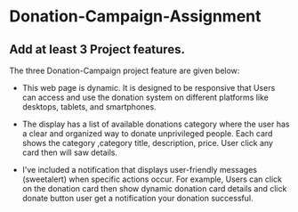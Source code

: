 # Donation-Campaign-Assignment


## Add at least 3 Project features.
The three Donation-Campaign project feature are given below:

- This web page is dynamic. It is designed to be responsive that Users can access and use the donation system on different platforms like desktops, tablets, and smartphones.

- The display has a list of available donations category where the user has a clear and organized way to donate unprivileged people. Each card shows the category ,category title, description, price. User click any card then will saw details.

- I've included a notification that displays user-friendly messages (sweetalert) when specific actions occur. For example, Users can click on the donation card then show dynamic donation card details and click donate button user get a notification your donation successful. 
